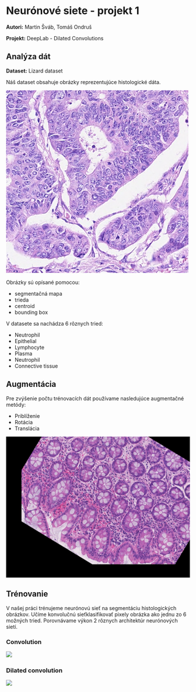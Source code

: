 # Neurónové siete - projekt 1

**Autori:** Martin Šváb, Tomáš Ondruš

**Projekt:** DeepLab - Dilated Convolutions

## Analýza dát

**Dataset:** Lizard dataset

Náš dataset obsahuje obrázky reprezentujúce histologické dáta.

![](output/image.png)

Obrázky sú opísané pomocou:

* segmentačná mapa
* trieda
* centroid
* bounding box

V datasete sa nachádza 6 rôznych tried:

* Neutrophil
* Epithelial
* Lymphocyte
* Plasma
* Neutrophil
* Connective tissue

## Augmentácia

Pre zvýšenie počtu trénovacích dát používame nasledujúce augmentačné metódy:

* Priblíženie
* Rotácia
* Translácia

![](output/augmented.jpg)

## Trénovanie

V našej práci trénujeme neurónovú sieť na segmentáciu histologických obrázkov. Učíme konvolučnú sieťklasifikovať pixely obrázka ako jednu zo 6 možných tried. Porovnávame výkon 2 rôznych architektúr neurónových sietí.

### Convolution

![](output/convolution.png)

### Dilated convolution

![](output/dilated-convolution.png)

